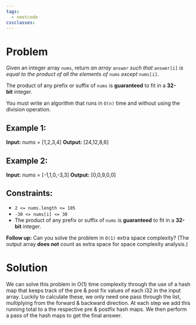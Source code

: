 ```yaml
---
tags:
  - neetcode
cssclasses:
---
```

# Problem
Given an integer array `nums`, return _an array_ `answer` _such that_ `answer[i]` _is equal to the product of all the elements of_ `nums` _except_ `nums[i]`.

The product of any prefix or suffix of `nums` is **guaranteed** to fit in a **32-bit** integer.

You must write an algorithm that runs in `O(n)` time and without using the division operation.

## Example 1:

**Input:** nums = [1,2,3,4]
**Output:** [24,12,8,6]

## Example 2:

**Input:** nums = [-1,1,0,-3,3]
**Output:** [0,0,9,0,0]

## Constraints:

- `2 <= nums.length <= 105`
- `-30 <= nums[i] <= 30`
- The product of any prefix or suffix of `nums` is **guaranteed** to fit in a **32-bit** integer.

**Follow up:** Can you solve the problem in `O(1)` extra space complexity? (The output array **does not** count as extra space for space complexity analysis.)

# Solution
We can solve this problem in O(1) time complexity through the use of a hash map that keeps track of the pre & post fix values of each i32 in the input array. Luckily to calculate these, we only need one pass through the list, multiplying from the forward & backward direction. At each step we add this running total to a the respective pre & postfix hash maps. We then perform a pass of the hash maps to get the final answer.